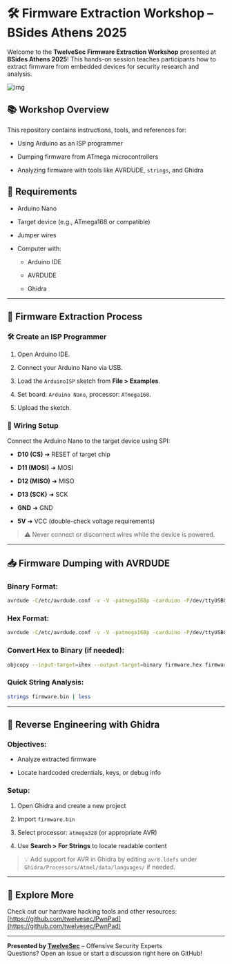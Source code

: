 # 🛠️ Firmware Extraction Workshop – BSides Athens 2025

Welcome to the **TwelveSec Firmware Extraction Workshop** presented at **BSides Athens 2025**! This hands-on session teaches participants how to extract firmware from embedded devices for security research and analysis.


![img](https://github.com/twelvesec/BSides-Athens-2025-Badge/blob/main/res/badge.gif?raw=true)

## 📚 Workshop Overview

This repository contains instructions, tools, and references for:

- Using Arduino as an ISP programmer
    
- Dumping firmware from ATmega microcontrollers
    
- Analyzing firmware with tools like AVRDUDE, `strings`, and Ghidra
    

## 🧰 Requirements

- Arduino Nano
    
- Target device (e.g., ATmega168 or compatible)
    
- Jumper wires
    
- Computer with:
    
    - Arduino IDE
        
    - AVRDUDE
        
    - Ghidra
        

---

## 🔧 Firmware Extraction Process

### 🛠 Create an ISP Programmer

1. Open Arduino IDE.
    
2. Connect your Arduino Nano via USB.
    
3. Load the `ArduinoISP` sketch from **File > Examples**.
    
4. Set board: `Arduino Nano`, processor: `ATmega168`.
    
5. Upload the sketch.
    

### 🔌 Wiring Setup

Connect the Arduino Nano to the target device using SPI:

- **D10 (CS)** ➜ RESET of target chip
    
- **D11 (MOSI)** ➜ MOSI
    
- **D12 (MISO)** ➜ MISO
    
- **D13 (SCK)** ➜ SCK
    
- **GND** ➜ GND
    
- **5V** ➜ VCC (double-check voltage requirements)
    

> ⚠️ Never connect or disconnect wires while the device is powered.

---

## 📥 Firmware Dumping with AVRDUDE

### Binary Format:

```bash
avrdude -C/etc/avrdude.conf -v -V -patmega168p -carduino -P/dev/ttyUSB0 -b19200 -D -Uflash:r:firmware.bin:r -F
```

### Hex Format:

```bash
avrdude -C/etc/avrdude.conf -v -V -patmega168p -carduino -P/dev/ttyUSB0 -b19200 -D -Uflash:r:firmware.hex:i -F
```

### Convert Hex to Binary (if needed):

```bash
objcopy --input-target=ihex --output-target=binary firmware.hex firmware.bin
```

### Quick String Analysis:

```bash
strings firmware.bin | less
```

---

## 🧠 Reverse Engineering with Ghidra

### Objectives:

- Analyze extracted firmware
    
- Locate hardcoded credentials, keys, or debug info
    

### Setup:

1. Open Ghidra and create a new project
    
2. Import `firmware.bin`
    
3. Select processor: `atmega328` (or appropriate AVR)
    
4. Use **Search > For Strings** to locate readable content
    

> 💡 Add support for AVR in Ghidra by editing `avr8.ldefs` under `Ghidra/Processors/Atmel/data/languages/` if needed.

---

## 🔗 Explore More

Check out our hardware hacking tools and other resources:  
[https://github.com/twelvesec/PwnPad](https://github.com/twelvesec/PwnPad)

---

**Presented by [TwelveSec](https://www.twelvesec.com/)** – Offensive Security Experts  
Questions? Open an issue or start a discussion right here on GitHub!
